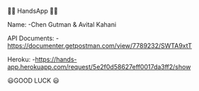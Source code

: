 🙌🏼 HandsApp 🙌🏼

Name:
-Chen Gutman & Avital Kahani

API Documents:
-https://documenter.getpostman.com/view/7789232/SWTA9xtT

Heroku:
-https://hands-app.herokuapp.com/request/5e2f0d58627eff0017da3ff2/show

😃GOOD LUCK 😃
